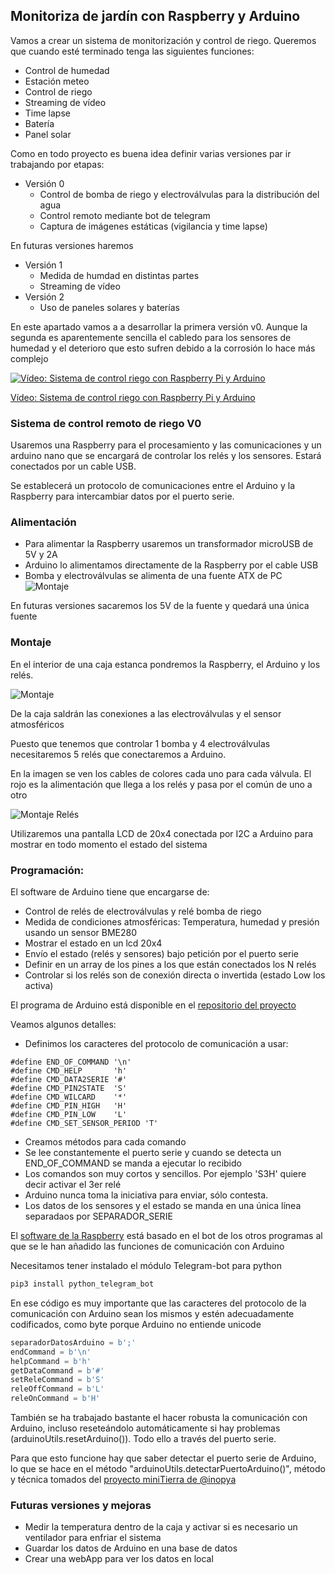 ##  Monitoriza de jardín con Raspberry y Arduino
Vamos a crear un sistema de monitorización y control de riego. Queremos que cuando esté terminado tenga las siguientes funciones:

* Control de humedad 
* Estación meteo
* Control de riego
* Streaming de vídeo
* Time lapse
* Batería
* Panel solar

Como en todo proyecto es buena idea definir varias versiones par ir trabajando por etapas:
* Versión 0
    * Control de bomba de riego y electroválvulas para la distribución del agua
    * Control remoto mediante bot de telegram
    * Captura de imágenes estáticas (vigilancia y time lapse)

En futuras versiones haremos
* Versión 1
    * Medida de humdad en distintas partes
    * Streaming de vídeo
* Versión 2
    * Uso de paneles solares y baterías

En este apartado vamos a a desarrollar la primera versión v0. Aunque la segunda es aparentemente sencilla el cabledo para los sensores de humedad y el deterioro que esto sufren debido a la corrosión lo hace más complejo

[![Vídeo: Sistema de control riego con Raspberry Pi y Arduino](https://img.youtube.com/vi/4s3qO5JL67E/0.jpg)](https://youtu.be/4s3qO5JL67E)

[Vídeo: Sistema de control riego con Raspberry Pi y Arduino](https://youtu.be/4s3qO5JL67E)


### Sistema de control remoto de riego  V0

Usaremos una Raspberry para el procesamiento y las comunicaciones y un arduino nano que se encargará de controlar los relés y los sensores. Estará conectados por un cable USB.

Se establecerá un protocolo de comunicaciones entre el Arduino y la Raspberry para intercambiar datos por el puerto serie.

### Alimentación

* Para alimentar la Raspberry usaremos un transformador microUSB de 5V y 2A
* Arduino lo alimentamos directamente de la Raspberry por el cable USB
* Bomba y electroválvulas se alimenta de una fuente ATX de PC
![Montaje](./images/Montaje2.jpg)

En futuras versiones sacaremos los 5V de la fuente y quedará una única fuente

### Montaje

En el interior de una caja estanca pondremos la Raspberry, el Arduino y los relés.

![Montaje](./images/Montaje.jpg)

De la caja saldrán las conexiones a las electroválvulas y el sensor atmosféricos

Puesto que tenemos que controlar 1 bomba y 4 electroválvulas necesitaremos 5 relés que conectaremos a Arduino.

En la imagen se ven los cables de colores cada uno para cada válvula. El rojo es la alimentación que llega a los relés y pasa por el común de uno a otro

![Montaje Relés](./images/MontajeRele.jpg)

Utilizaremos una pantalla LCD de 20x4 conectada por I2C a Arduino para mostrar en todo momento el estado del sistema

### Programación:

El software de Arduino tiene que encargarse de:
* Control de relés de electroválvulas y relé bomba de riego
* Medida de condiciones atmosféricas: Temperatura, humedad y presión usando un sensor BME280
* Mostrar el estado en un lcd 20x4
* Envío el estado (relés y sensores) bajo petición por el puerto serie
* Definir en un array de los pines a los que están conectados los N relés
* Controlar si los relés son de conexión directa o invertida (estado Low los activa)

El programa de Arduino está disponible en el [repositorio del proyecto](https://github.com/javacasm/RiegoRaspberryArduino/blob/master/Riego-RA-Arduino/Riego-RA-Arduino.ino)

Veamos algunos detalles:
* Definimos los caracteres del protocolo de comunicación a usar:
```arduino
#define END_OF_COMMAND '\n'
#define CMD_HELP       'h'
#define CMD_DATA2SERIE '#'
#define CMD_PIN2STATE  'S'
#define CMD_WILCARD    '*'
#define CMD_PIN_HIGH   'H'
#define CMD_PIN_LOW    'L'
#define CMD_SET_SENSOR_PERIOD 'T'
```
* Creamos métodos para cada comando
* Se lee constantemente el puerto serie y cuando se detecta un END_OF_COMMAND se manda a ejecutar lo recibido
* Los comandos son muy cortos y sencillos. Por ejemplo 'S3H' quiere decir activar el 3er relé 
* Arduino nunca toma la iniciativa para enviar, sólo contesta.
* Los datos de los sensores y el estado se manda en una única línea separadaos por SEPARADOR_SERIE

El [software de la Raspberry](https://github.com/javacasm/RiegoRaspberryArduino/tree/master/Riego-RA-Raspberry) está basado en el bot de los otros programas al que se le han añadido las funciones de comunicación con Arduino

Necesitamos tener instalado el módulo Telegram-bot  para python
```sh
pip3 install python_telegram_bot
```
En ese código es muy importante que las caracteres del protocolo de la comunicación con Arduino sean los mismos y estén adecuadamente codificados, como byte porque Arduino no entiende unicode

```python
separadorDatosArduino = b';'
endCommand = b'\n'
helpCommand = b'h'
getDataCommand = b'#'
setReleCommand = b'S'
releOffCommand = b'L'
releOnCommand = b'H'
```
También se ha trabajado bastante el hacer robusta la comunicación con Arduino, incluso reseteándolo automáticamente si hay problemas (arduinoUtils.resetArduino()). Todo ello a través del puerto serie.

Para que esto funcione hay que saber detectar el puerto serie de Arduino, lo que se hace en el método "arduinoUtils.detectarPuertoArduino()", método y técnica tomados del [proyecto miniTierra de @inopya](https://github.com/inopya/mini-tierra)

### Futuras versiones y mejoras

* Medir la temperatura dentro de la caja y activar si es necesario un ventilador para enfriar el sistema
* Guardar los datos de Arduino en una base de datos
* Crear una webApp para ver los datos en local
